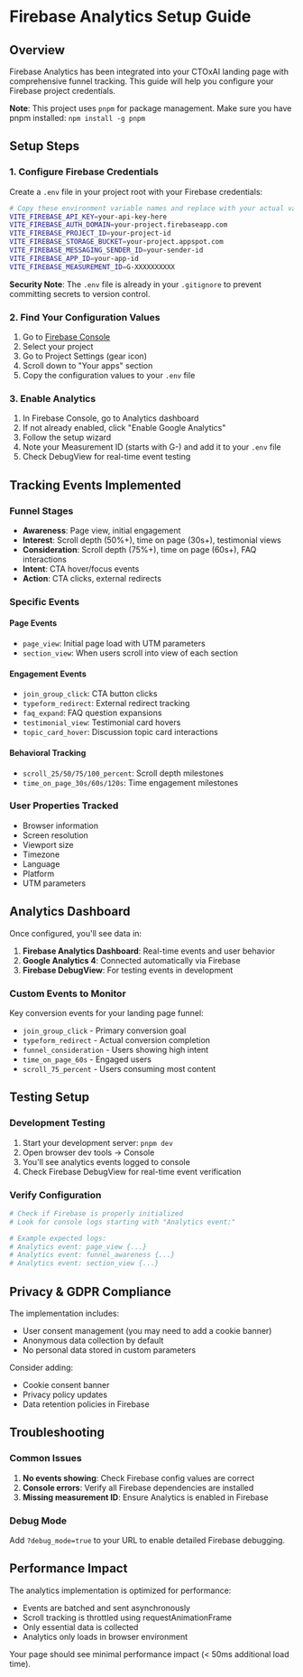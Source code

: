 # Firebase Analytics Setup Guide

## Overview
Firebase Analytics has been integrated into your CTOxAI landing page with comprehensive funnel tracking. This guide will help you configure your Firebase project credentials.

**Note**: This project uses `pnpm` for package management. Make sure you have pnpm installed: `npm install -g pnpm`

## Setup Steps

### 1. Configure Firebase Credentials

Create a `.env` file in your project root with your Firebase credentials:

```bash
# Copy these environment variable names and replace with your actual values
VITE_FIREBASE_API_KEY=your-api-key-here
VITE_FIREBASE_AUTH_DOMAIN=your-project.firebaseapp.com
VITE_FIREBASE_PROJECT_ID=your-project-id
VITE_FIREBASE_STORAGE_BUCKET=your-project.appspot.com
VITE_FIREBASE_MESSAGING_SENDER_ID=your-sender-id
VITE_FIREBASE_APP_ID=your-app-id
VITE_FIREBASE_MEASUREMENT_ID=G-XXXXXXXXXX
```

**Security Note**: The `.env` file is already in your `.gitignore` to prevent committing secrets to version control.

### 2. Find Your Configuration Values

1. Go to [Firebase Console](https://console.firebase.google.com/)
2. Select your project
3. Go to Project Settings (gear icon)
4. Scroll down to "Your apps" section
5. Copy the configuration values to your `.env` file

### 3. Enable Analytics

1. In Firebase Console, go to Analytics dashboard
2. If not already enabled, click "Enable Google Analytics"
3. Follow the setup wizard
4. Note your Measurement ID (starts with G-) and add it to your `.env` file
5. Check DebugView for real-time event testing

## Tracking Events Implemented

### Funnel Stages
- **Awareness**: Page view, initial engagement
- **Interest**: Scroll depth (50%+), time on page (30s+), testimonial views
- **Consideration**: Scroll depth (75%+), time on page (60s+), FAQ interactions
- **Intent**: CTA hover/focus events
- **Action**: CTA clicks, external redirects

### Specific Events

#### Page Events
- `page_view`: Initial page load with UTM parameters
- `section_view`: When users scroll into view of each section

#### Engagement Events  
- `join_group_click`: CTA button clicks
- `typeform_redirect`: External redirect tracking
- `faq_expand`: FAQ question expansions
- `testimonial_view`: Testimonial card hovers
- `topic_card_hover`: Discussion topic card interactions

#### Behavioral Tracking
- `scroll_25/50/75/100_percent`: Scroll depth milestones
- `time_on_page_30s/60s/120s`: Time engagement milestones

### User Properties Tracked
- Browser information
- Screen resolution
- Viewport size
- Timezone
- Language
- Platform
- UTM parameters

## Analytics Dashboard

Once configured, you'll see data in:

1. **Firebase Analytics Dashboard**: Real-time events and user behavior
2. **Google Analytics 4**: Connected automatically via Firebase
3. **Firebase DebugView**: For testing events in development

### Custom Events to Monitor

Key conversion events for your landing page funnel:
- `join_group_click` - Primary conversion goal
- `typeform_redirect` - Actual conversion completion
- `funnel_consideration` - Users showing high intent
- `time_on_page_60s` - Engaged users
- `scroll_75_percent` - Users consuming most content

## Testing Setup

### Development Testing
1. Start your development server: `pnpm dev`
2. Open browser dev tools → Console
3. You'll see analytics events logged to console
4. Check Firebase DebugView for real-time event verification

### Verify Configuration
```bash
# Check if Firebase is properly initialized
# Look for console logs starting with "Analytics event:"

# Example expected logs:
# Analytics event: page_view {...}
# Analytics event: funnel_awareness {...}  
# Analytics event: section_view {...}
```

## Privacy & GDPR Compliance

The implementation includes:
- User consent management (you may need to add a cookie banner)
- Anonymous data collection by default
- No personal data stored in custom parameters

Consider adding:
- Cookie consent banner
- Privacy policy updates
- Data retention policies in Firebase

## Troubleshooting

### Common Issues
1. **No events showing**: Check Firebase config values are correct
2. **Console errors**: Verify all Firebase dependencies are installed
3. **Missing measurement ID**: Ensure Analytics is enabled in Firebase

### Debug Mode
Add `?debug_mode=true` to your URL to enable detailed Firebase debugging.

## Performance Impact

The analytics implementation is optimized for performance:
- Events are batched and sent asynchronously
- Scroll tracking is throttled using requestAnimationFrame
- Only essential data is collected
- Analytics only loads in browser environment

Your page should see minimal performance impact (< 50ms additional load time). 